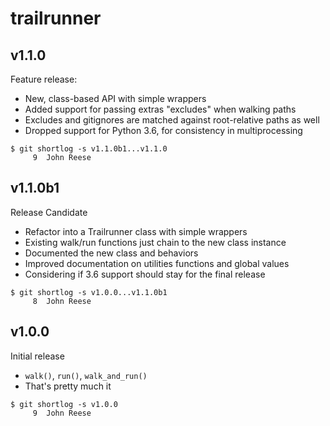 trailrunner
===========

v1.1.0
------

Feature release:

- New, class-based API with simple wrappers
- Added support for passing extras "excludes" when walking paths
- Excludes and gitignores are matched against root-relative paths as well
- Dropped support for Python 3.6, for consistency in multiprocessing

```
$ git shortlog -s v1.1.0b1...v1.1.0
     9	John Reese
```


v1.1.0b1
--------

Release Candidate

* Refactor into a Trailrunner class with simple wrappers
* Existing walk/run functions just chain to the new class instance
* Documented the new class and behaviors
* Improved documentation on utilities functions and global values
* Considering if 3.6 support should stay for the final release

```
$ git shortlog -s v1.0.0...v1.1.0b1
     8	John Reese
```


v1.0.0
------

Initial release

* `walk()`, `run()`, `walk_and_run()`
* That's pretty much it

```
$ git shortlog -s v1.0.0
     9	John Reese
```

